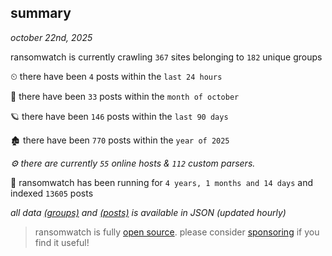 
## summary
_october 22nd, 2025_

ransomwatch is currently crawling `367` sites belonging to `182` unique groups

⏲ there have been `4` posts within the `last 24 hours`

🦈 there have been `33` posts within the `month of october`

🪐 there have been `146` posts within the `last 90 days`

🏚 there have been `770` posts within the `year of 2025`

_⚙️ there are currently `55` online hosts & `112` custom parsers._

🦕 ransomwatch has been running for `4 years, 1 months and 14 days` and indexed `13605` posts

_all data  [(groups)](http://ransomwhat.telemetry.ltd/groups) and [(posts)](http://ransomwhat.telemetry.ltd/posts) is available in JSON (updated hourly)_

> ransomwatch is fully [open source](https://github.com/joshhighet/ransomwatch#ransomwatch--). please consider [sponsoring](https://github.com/sponsors/joshhighet) if you find it useful!

